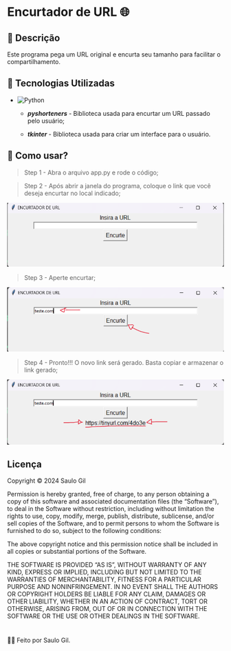 # Encurtador de URL 🌐 

## 📒 Descrição
Este programa pega um URL original e encurta seu tamanho para facilitar o compartilhamento.

## 🤖 Tecnologias Utilizadas
- ![Python](https://img.shields.io/badge/Python-grey?style=flat&logo=python&logoColor=white)
    - ***pyshorteners*** -  Biblioteca usada para encurtar um URL passado pelo usuário;

    - ***tkinter*** - Biblioteca usada para criar um interface para o usuário.

## 🤔 Como usar?
 > Step 1 - Abra o  arquivo app.py e rode o código; 

 > Step 2 - Após abrir a janela do programa, coloque o link que você deseja encurtar no local indicado;

![](images/image_layout.png)

 > Step 3 - Aperte encurtar;

![](images/image_copyurl_and_shortener.png)

 > Step 4 - Pronto!!! O novo link será gerado. Basta copiar e armazenar o link gerado;
 
![](images/image_shortened_url.png)

## Licença

Copyright © 2024 Saulo Gil

Permission is hereby granted, free of charge, to any person obtaining a copy of this software and associated documentation files (the “Software”), to deal in the Software without restriction, including without limitation the rights to use, copy, modify, merge, publish, distribute, sublicense, and/or sell copies of the Software, and to permit persons to whom the Software is furnished to do so, subject to the following conditions:

The above copyright notice and this permission notice shall be included in all copies or substantial portions of the Software.

THE SOFTWARE IS PROVIDED “AS IS”, WITHOUT WARRANTY OF ANY KIND, EXPRESS OR IMPLIED, INCLUDING BUT NOT LIMITED TO THE WARRANTIES OF MERCHANTABILITY, FITNESS FOR A PARTICULAR PURPOSE AND NONINFRINGEMENT. IN NO EVENT SHALL THE AUTHORS OR COPYRIGHT HOLDERS BE LIABLE FOR ANY CLAIM, DAMAGES OR OTHER LIABILITY, WHETHER IN AN ACTION OF CONTRACT, TORT OR OTHERWISE, ARISING FROM, OUT OF OR IN CONNECTION WITH THE SOFTWARE OR THE USE OR OTHER DEALINGS IN THE SOFTWARE.

#

👨‍💻 Feito por Saulo Gil.